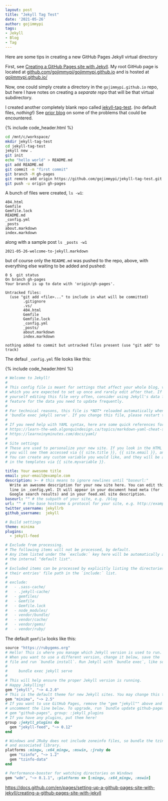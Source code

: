 ```yaml
---
layout: post
title: "Jekyll Tag Test"
date: '2021-05-26'
author: gojimmypi
tags:
- Jekyll
- Blog
- Tag
---
```


Here are some tips in creating a new GitHub Pages Jekyll virtual directory

First, see [Creating a GitHub Pages site with Jekyll](https://docs.github.com/en/pages/setting-up-a-github-pages-site-with-jekyll/creating-a-github-pages-site-with-jekyll).
My root GitHub page is located at [github.com/gojimmypi/gojimmypi.github.io](https://github.com/gojimmypi/gojimmypi.github.io) 
and is hosted at [gojimmypi.github.io/](https://gojimmypi.github.io/)

Now, one could simply create a directory in the `gojimmypi.github.io` repo, but here I have notes on creating a _separate repo_ that will be that virtual subdirectory.

I created another completely blank repo called [jekyll-tag-test](https://github.com/gojimmypi/jekyll-tag-test). (no default files, _nothing_!) 
See [prior blog](../jekyll-site-failures/) on some of the problems that could be encountered.


{% include code_header.html %}
```bash
cd /mnt/c/workspace/
mkdir jekyll-tag-test
cd jekyll-tag-test
jekyll new .
git init
echo "hello world" > README.md
git add README.md
git commit -m "first commit"
git branch -M gh-pages
git remote add origin https://github.com/gojimmypi/jekyll-tag-test.git
git push -u origin gh-pages
```

A bunch of files were created, `ls -w1`:

```
404.html
Gemfile
Gemfile.lock
README.md
_config.yml
_posts
about.markdown
index.markdown
```

along with a sample post `ls _posts -w1`
```
2021-05-26-welcome-to-jekyll.markdown
```

but of course only the `README.md` was pushed to the repo, above, with everything else waiting to be added and pushed:

```
0 $  git status
On branch gh-pages
Your branch is up to date with 'origin/gh-pages'.

Untracked files:
  (use "git add <file>..." to include in what will be committed)
        .gitignore
        .vs/
        404.html
        Gemfile
        Gemfile.lock
        _config.yml
        _posts/
        about.markdown
        index.markdown

nothing added to commit but untracked files present (use "git add" to track)
```
The defaul `_config.yml` file looks like this:


{% include code_header.html %}
```yml
# Welcome to Jekyll!
#
# This config file is meant for settings that affect your whole blog, values
# which you are expected to set up once and rarely edit after that. If you find
# yourself editing this file very often, consider using Jekyll's data files
# feature for the data you need to update frequently.
#
# For technical reasons, this file is *NOT* reloaded automatically when you use
# 'bundle exec jekyll serve'. If you change this file, please restart the server process.
#
# If you need help with YAML syntax, here are some quick references for you:
# https://learn-the-web.algonquindesign.ca/topics/markdown-yaml-cheat-sheet/#yaml
# https://learnxinyminutes.com/docs/yaml/
#
# Site settings
# These are used to personalize your new site. If you look in the HTML files,
# you will see them accessed via {{ site.title }}, {{ site.email }}, and so on.
# You can create any custom variable you would like, and they will be accessible
# in the templates via {{ site.myvariable }}.

title: Your awesome title
email: your-email@example.com
description: >- # this means to ignore newlines until "baseurl:"
  Write an awesome description for your new site here. You can edit this
  line in _config.yml. It will appear in your document head meta (for
  Google search results) and in your feed.xml site description.
baseurl: "" # the subpath of your site, e.g. /blog
url: "" # the base hostname & protocol for your site, e.g. http://example.com
twitter_username: jekyllrb
github_username:  jekyll

# Build settings
theme: minima
plugins:
  - jekyll-feed

# Exclude from processing.
# The following items will not be processed, by default.
# Any item listed under the `exclude:` key here will be automatically added to
# the internal "default list".
#
# Excluded items can be processed by explicitly listing the directories or
# their entries' file path in the `include:` list.
#
# exclude:
#   - .sass-cache/
#   - .jekyll-cache/
#   - gemfiles/
#   - Gemfile
#   - Gemfile.lock
#   - node_modules/
#   - vendor/bundle/
#   - vendor/cache/
#   - vendor/gems/
#   - vendor/ruby/
```

The default `gemfile` looks like this:

```ruby
source "https://rubygems.org"
# Hello! This is where you manage which Jekyll version is used to run.
# When you want to use a different version, change it below, save the
# file and run `bundle install`. Run Jekyll with `bundle exec`, like so:
#
#     bundle exec jekyll serve
#
# This will help ensure the proper Jekyll version is running.
# Happy Jekylling!
gem "jekyll", "~> 4.2.0"
# This is the default theme for new Jekyll sites. You may change this to anything you like.
gem "minima", "~> 2.5"
# If you want to use GitHub Pages, remove the "gem "jekyll"" above and
# uncomment the line below. To upgrade, run `bundle update github-pages`.
# gem "github-pages", group: :jekyll_plugins
# If you have any plugins, put them here!
group :jekyll_plugins do
  gem "jekyll-feed", "~> 0.12"
end

# Windows and JRuby does not include zoneinfo files, so bundle the tzinfo-data gem
# and associated library.
platforms :mingw, :x64_mingw, :mswin, :jruby do
  gem "tzinfo", "~> 1.2"
  gem "tzinfo-data"
end

# Performance-booster for watching directories on Windows
gem "wdm", "~> 0.1.1", :platforms => [:mingw, :x64_mingw, :mswin]
```

https://docs.github.com/en/pages/setting-up-a-github-pages-site-with-jekyll/creating-a-github-pages-site-with-jekyll